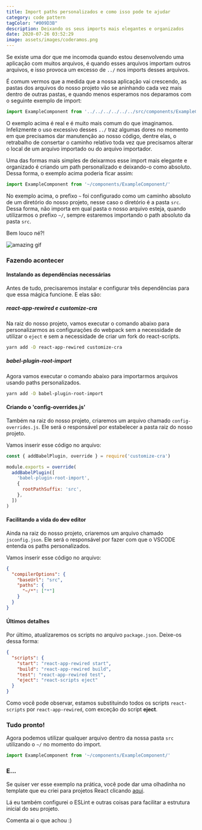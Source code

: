```yaml
---
title: Import paths personalizados e como isso pode te ajudar
category: code pattern
tagColor: "#009D3B"
description: Deixando os seus imports mais elegantes e organizados
date: 2020-07-26 03:52:29
image: assets/images/coderamos.png
---
```

Se existe uma dor que me incomoda quando estou desenvolvendo uma aplicação com muitos arquivos, é quando esses arquivos importam outros arquivos, e isso provoca um excesso de `../` nos imports desses arquivos.

É comum vermos que a medida que a nossa aplicação vai crescendo, as pastas dos arquivos do nosso projeto vão se aninhando cada vez mais dentro de outras pastas, e quando menos esperamos nos deparamos com o seguinte exemplo de import:

```jsx
import ExampleComponent from '../../../../../../src/components/ExampleComponent/'
```

O exemplo acima é real e é muito mais comum do que imaginamos. Infelizmente o uso excessivo desses `../` traz algumas dores no momento em que precisamos dar manutenção ao nosso código, dentre elas, o retrabalho de consertar o caminho relativo toda vez que precisamos alterar o local de um arquivo importado ou do arquivo importador.

Uma das formas mais simples de deixarmos esse import mais elegante e organizado é criando um path personalizado e deixando-o como absoluto. Dessa forma, o exemplo acima poderia ficar assim:

```jsx
import ExampleComponent from '~/components/ExampleComponent/'
```

No exemplo acima, o prefixo `~` foi configurado como um caminho absoluto de um diretório do nosso projeto, nesse caso o diretório é a pasta `src`. Dessa forma, não importa em qual pasta o nosso arquivo esteja, quando utilizarmos o prefixo `~/`, sempre estaremos importando o path absoluto da pasta `src`.

Bem louco né?!

![amazing gif](https://media.giphy.com/media/1yiPWNsQ1vq7V90fRY/giphy.gif)

### Fazendo acontecer

#### Instalando as dependências necessárias

Antes de tudo, precisaremos instalar e configurar três dependências para que essa mágica funcione. E elas são:

##### react-app-rewired e customize-cra

Na raiz do nosso projeto, vamos executar o comando abaixo para personalizarmos as configurações do webpack sem a necessidade de utilizar o `eject` e sem a necessidade de criar um fork do react-scripts.

```bash
yarn add -D react-app-rewired customize-cra
```

##### babel-plugin-root-import

Agora vamos executar o comando abaixo para importarmos arquivos usando paths personalizados.

```bash
yarn add -D babel-plugin-root-import
```

#### Criando o 'config-overrides.js'

Também na raiz do nosso projeto, criaremos um arquivo chamado `config-overrides.js`. Ele será o responsável por estabelecer a pasta raiz do nosso projeto.

Vamos inserir esse código no arquivo:

```jsx
const { addBabelPlugin, override } = require('customize-cra')

module.exports = override(
  addBabelPlugin([
    'babel-plugin-root-import',
    {
      rootPathSuffix: 'src',
    },
  ])
)
```

#### Facilitando a vida do ~~dev~~ editor

Ainda na raiz do nosso projeto, criaremos um arquivo chamado `jsconfig.json`. Ele será o responsável por fazer com que o VSCODE entenda os paths personalizados.

Vamos inserir esse código no arquivo:

```json
{
  "compilerOptions": {
    "baseUrl": "src",
    "paths": {
      "~/*": ["*"]
    }
  }
}
```

#### Últimos detalhes

Por último, atualizaremos os scripts no arquivo `package.json`. Deixe-os dessa forma:

```json
{
  "scripts": {
    "start": "react-app-rewired start",
    "build": "react-app-rewired build",
    "test": "react-app-rewired test",
    "eject": "react-scripts eject"
  }
}
```

Como você pode observar, estamos substituindo todos os scripts `react-scripts` por `react-app-rewired`, com exceção do script **eject**.

### Tudo pronto!

Agora podemos utilizar qualquer arquivo dentro da nossa pasta `src` utilizando o `~/` no momento do import.

```jsx
import ExampleComponent from '~/components/ExampleComponent/'
```

### E...

Se quiser ver esse exemplo na prática, você pode dar uma olhadinha no template que eu criei para projetos React clicando [aqui](https://github.com/coderamos/template-reactjs).

Lá eu também configurei o ESLint e outras coisas para facilitar a estrutura inicial do seu projeto.

Comenta ai o que achou :)
